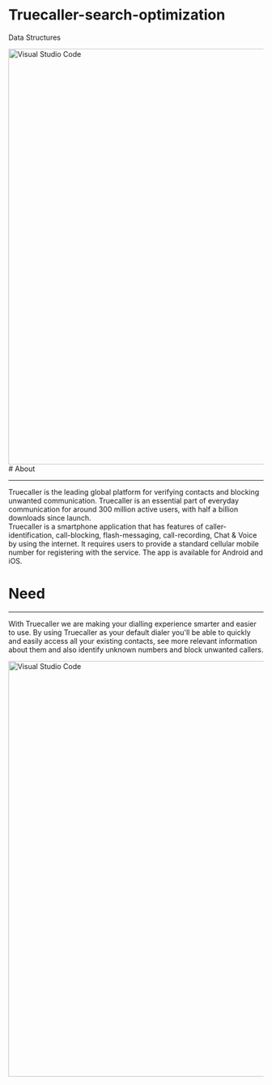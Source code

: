 # Truecaller-search-optimization
Data Structures

<img align="left" alt="Visual Studio Code" width="820px" src="https://www.businessinsider.in/thumb/msid-73934849,width-600,resizemode-4,imgsize-158495/tech/apps/news/truecallers-has-three-fourths-of-its-customers-in-india-all-thanks-to-endless-spam-calls/truecaller-stock2.jpg" />
<hr>
# About

---

Truecaller is the leading global platform for verifying contacts and blocking unwanted communication. Truecaller is an essential part of everyday communication for around 300 million active users, with half a billion downloads since launch.
<br/>
Truecaller is a smartphone application that has features of caller-identification, call-blocking, flash-messaging, call-recording, Chat & Voice by using the internet. It requires users to provide a standard cellular mobile number for registering with the service. The app is available for Android and iOS.

# Need

---

With Truecaller we are making your dialling experience smarter and easier to use. By using Truecaller as your default dialer you'll be able to quickly and easily access all your existing contacts, see more relevant information about them and also identify unknown numbers and block unwanted callers.

<img align="left" alt="Visual Studio Code" width="820px" src="https://www.bing.com/images/blob?bcid=S2PJex7ziZcDDzrVarYKN3Gra-Hr.....70" />
